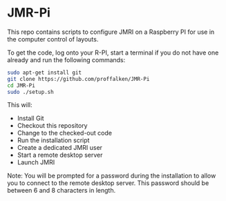 JMR-Pi
======

This repo contains scripts to configure JMRI on a Raspberry PI for use in the computer control of layouts.

To get the code, log onto your R-PI, start a terminal if you do not have one already and run the following commands:

```bash
sudo apt-get install git
git clone https://github.com/proffalken/JMR-Pi
cd JMR-Pi
sudo ./setup.sh
```

This will:

  * Install Git
  * Checkout this repository
  * Change to the checked-out code
  * Run the installation script
  * Create a dedicated JMRI user
  * Start a remote desktop server
  * Launch JMRI

Note: You will be prompted for a password during the installation to allow you to connect to the remote desktop server.  This password should be between 6 and 8 characters in length.
